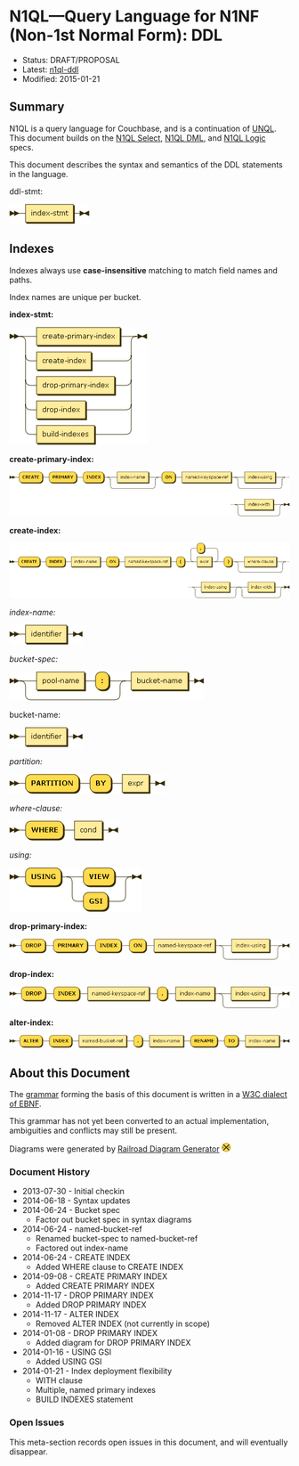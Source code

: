 # N1QL&mdash;Query Language for N1NF (Non-1st Normal Form): DDL

* Status: DRAFT/PROPOSAL
* Latest: [n1ql-ddl](https://github.com/couchbase/query/blob/master/docs/n1ql-ddl.md)
* Modified: 2015-01-21

## Summary

N1QL is a query language for Couchbase, and is a continuation of
[UNQL](https://github.com/couchbaselabs/tuqqedin/blob/master/docs/unql-2013.md).
This document builds on the [N1QL
Select](https://github.com/couchbase/query/blob/master/docs/n1ql-select.md),
[N1QL
DML](https://github.com/couchbase/query/blob/master/docs/n1ql-dml.md),
and [N1QL
Logic](https://github.com/couchbase/query/blob/master/docs/n1ql-logic.md)
specs.

This document describes the syntax and semantics of the DDL statements
in the language.

ddl-stmt:

![](diagram/ddl-stmt.png)

## Indexes

Indexes always use **case-insensitive** matching to match field names
and paths.

Index names are unique per bucket.

__index-stmt:__

![](diagram/index-stmt.png)

__create-primary-index:__

![](diagram/create-primary-index.png)

__create-index:__

![](diagram/create-index.png)

_index-name:_

![](diagram/index-name.png)

_bucket-spec:_

![](diagram/bucket-spec.png)

bucket-name:

![](diagram/bucket-name.png)

_partition:_

![](diagram/partition.png)

_where-clause:_

![](diagram/where-clause.png)

_using:_

![](diagram/using.png)

__drop-primary-index:__

![](diagram/drop-primary-index.png)

__drop-index:__

![](diagram/drop-index.png)

__alter-index:__

![](diagram/alter-index.png)

## About this Document

The
[grammar](https://github.com/couchbase/query/blob/master/docs/n1ql-ddl.ebnf)
forming the basis of this document is written in a [W3C dialect of
EBNF](http://www.w3.org/TR/REC-xml/#sec-notation).

This grammar has not yet been converted to an actual implementation,
ambiguities and conflicts may still be present.

Diagrams were generated by [Railroad Diagram
Generator](http://railroad.my28msec.com/) ![](diagram/.png)

### Document History

* 2013-07-30 - Initial checkin
* 2014-06-18 - Syntax updates
* 2014-06-24 - Bucket spec
    * Factor out bucket spec in syntax diagrams
* 2014-06-24 - named-bucket-ref
    * Renamed bucket-spec to named-bucket-ref
    * Factored out index-name
* 2014-06-24 - CREATE INDEX
    * Added WHERE clause to CREATE INDEX
* 2014-09-08 - CREATE PRIMARY INDEX
    * Added CREATE PRIMARY INDEX
* 2014-11-17 - DROP PRIMARY INDEX
    * Added DROP PRIMARY INDEX
* 2014-11-17 - ALTER INDEX
    * Removed ALTER INDEX (not currently in scope)
* 2014-01-08 - DROP PRIMARY INDEX
    * Added diagram for DROP PRIMARY INDEX
* 2014-01-16 - USING GSI
    * Added USING GSI
* 2014-01-21 - Index deployment flexibility
    * WITH clause
    * Multiple, named primary indexes
    * BUILD INDEXES statement

### Open Issues

This meta-section records open issues in this document, and will
eventually disappear.
